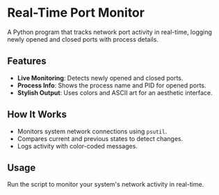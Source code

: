 # Real-Time Port Monitor

A Python program that tracks network port activity in real-time, logging newly opened and closed ports with process details.

## Features
- **Live Monitoring**: Detects newly opened and closed ports.
- **Process Info**: Shows the process name and PID for opened ports.
- **Stylish Output**: Uses colors and ASCII art for an aesthetic interface.

## How It Works
- Monitors system network connections using `psutil`.
- Compares current and previous states to detect changes.
- Logs activity with color-coded messages.

## Usage
Run the script to monitor your system's network activity in real-time.
